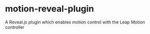 motion-reveal-plugin
====================

A Reveal.js plugin which enables motion control with the Leap Motion controller
